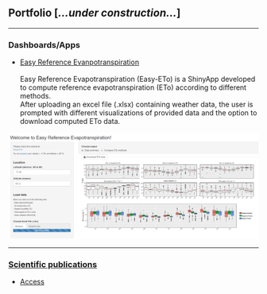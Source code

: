 ## Portfolio [*...under construction...*]

---

### Dashboards/Apps 
- [Easy Reference Evanpotranspiration](/pages/Easy-ETo)<br><br>
Easy Reference Evapotranspiration (Easy-ETo) is a ShinyApp developed to compute reference evapotranspiration (ETo) according to different methods. <br> 
After uploading an excel file (.xlsx) containing weather data, the user is prompted with different visualizations of provided data and the option to download computed ETo data.
<img src='images/Easy-ETo/Easy_ETo_App.png?raw=true'/>

---

### [Scientific publications](/pages/research_pub)
- [Access](/pages/research_pub)


<!--
[Project 2 Title](/sample_page)
<img src="images/dummy_thumbnail.jpg?raw=true"/>
-->

<!--
[Project 3 Title](http://example.com/)
<img src="images/dummy_thumbnail.jpg?raw=true"/>
-->

<!--
### Category Name 2-->
<!--
- [Project 1 Title](http://example.com/)
- [Project 2 Title](http://example.com/)
- [Project 3 Title](http://example.com/)
- [Project 4 Title](http://example.com/)
- [Project 5 Title](http://example.com/)
-->





<p style="font-size:11px"></p>

